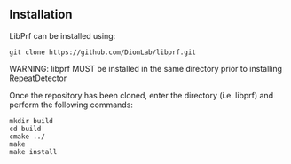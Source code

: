 ## Installation
LibPrf can be installed using:
```
git clone https://github.com/DionLab/libprf.git
```
WARNING: libprf MUST be installed in the same directory prior to installing RepeatDetector

Once the repository has been cloned, enter the directory (i.e. libprf) and perform the following commands:

```
mkdir build
cd build
cmake ../
make 
make install
```
